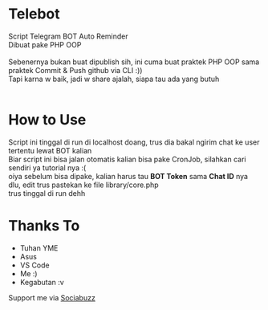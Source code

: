 # Telebot
Script Telegram BOT Auto Reminder<br>
Dibuat pake PHP OOP<br>
<br>
Sebenernya bukan buat dipublish sih, ini cuma buat praktek PHP OOP sama praktek Commit & Push github via CLI :))<br>
Tapi karna w baik, jadi w share ajalah, siapa tau ada yang butuh<br>
<br>
# How to Use
Script ini tinggal di run di localhost doang, trus dia bakal ngirim chat ke user tertentu lewat BOT kalian<br>
Biar script ini bisa jalan otomatis kalian bisa pake CronJob, silahkan cari sendiri ya tutorial nya :(<br>
oiya sebelum bisa dipake, kalian harus tau <b>BOT Token</b> sama <b>Chat ID</b> nya dlu, edit trus pastekan ke file library/core.php<br>
trus tinggal di run dehh<br>

# Thanks To
- Tuhan YME
- Asus
- VS Code
- Me :)
- Kegabutan :v

Support me via <a href="https://sociabuzz.com/masgalih320/support">Sociabuzz</a>

